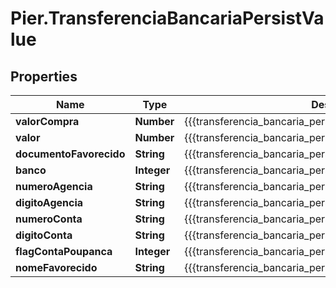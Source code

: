 # Pier.TransferenciaBancariaPersistValue

## Properties
Name | Type | Description | Notes
------------ | ------------- | ------------- | -------------
**valorCompra** | **Number** | {{{transferencia_bancaria_persist_valor_compra_value}}} | 
**valor** | **Number** | {{{transferencia_bancaria_persist_valor_value}}} | 
**documentoFavorecido** | **String** | {{{transferencia_bancaria_persist_documento_favorecido_value}}} | 
**banco** | **Integer** | {{{transferencia_bancaria_persist_banco_value}}} | 
**numeroAgencia** | **String** | {{{transferencia_bancaria_persist_numero_agencia_value}}} | 
**digitoAgencia** | **String** | {{{transferencia_bancaria_persist_digito_agencia_value}}} | [optional] 
**numeroConta** | **String** | {{{transferencia_bancaria_persist_numero_conta_value}}} | 
**digitoConta** | **String** | {{{transferencia_bancaria_persist_digito_conta_value}}} | [optional] 
**flagContaPoupanca** | **Integer** | {{{transferencia_bancaria_persist_flag_conta_poupanca_value}}} | 
**nomeFavorecido** | **String** | {{{transferencia_bancaria_persist_nome_favorecido_value}}} | 


